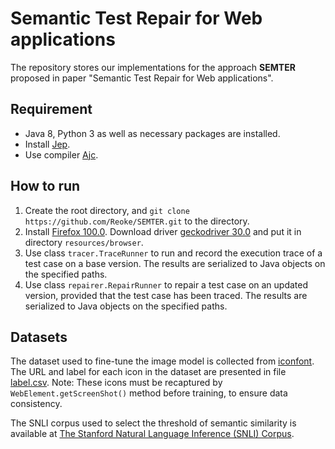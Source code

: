 # Semantic Test Repair for Web applications

The repository stores our implementations for the approach **SEMTER**  proposed in paper "Semantic Test Repair for Web applications". 

## Requirement

- Java 8, Python 3 as well as necessary packages are installed. 
- Install [Jep](https://github.com/ninia/jep/).
- Use compiler [Ajc](https://github.com/eclipse/org.aspectj/releases).

## How to run

1. Create the root directory, and `git clone https://github.com/Reoke/SEMTER.git` to the directory.
2. Install [Firefox 100.0](http://ftp.mozilla.org/pub/firefox/releases/100.0/win64/en-US/). Download driver [geckodriver 30.0](https://github.com/mozilla/geckodriver/releases/download/v0.30.0/geckodriver-v0.30.0-win64.zip) and put it in directory `resources/browser`.
3. Use class `tracer.TraceRunner` to run and record the execution trace of a test case on a base version. The results are serialized to Java objects on the specified paths.
4. Use class `repairer.RepairRunner` to repair a test case on an updated version, provided that the test case has been traced. The results are serialized to Java objects on the specified paths.

## Datasets

The dataset used to fine-tune the image model is collected from [iconfont](https://www.iconfont.cn/). The URL and label for each icon in the dataset are presented in file [label.csv](resources/label.csv). Note: These icons must be recaptured by `WebElement.getScreenShot()` method before training, to ensure data consistency.

The SNLI corpus used to select the threshold of semantic similarity is available at [The Stanford Natural Language Inference (SNLI) Corpus](https://nlp.stanford.edu/projects/snli/).

